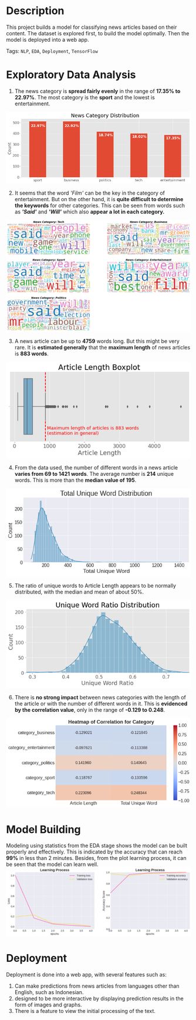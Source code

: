 # Description
This project builds a model for classifying news articles based on their content. The dataset is explored first, to build the model optimally. Then the model is deployed into a web app.

Tags: `NLP`, `EDA`, `Deployment`, `TensorFlow`


# Exploratory Data Analysis

1. The news category is **spread fairly evenly** in the range of **17.35% to 22.97%**. The most category is the **sport** and the lowest is entertainment.  

![News Category Distribution](img/class_distribution.png "News Category Distribution")


2. It seems that the word _'Film'_ can be the key in the category of entertainment. But on the other hand, it is **quite difficult to determine the keywords** for other categories. This can be seen from words such as ***'Said'*** and ***'Will'*** which also **appear a lot in each category.**  

![Wordcloud Text](img/wordcloud.png "Wordcloud Text")


3. A news article can be up to **4759** words long. But this might be very rare. It is **estimated generally** that the **maximum length** of news articles is **883 words**.  

![Estimated Article Length in General](img/article_length_boxplot.png "Estimated Article Length in General")


4. From the data used, the number of different words in a news article **varies from 69 to 1421 words**. The average number is **214** unique words. This is more than the **median value of 195**.  

![Total Unique Word](img/total_unique_word.png "Total Unique Word")


5. The ratio of unique words to Article Length appears to be normally distributed, with the median and mean of about 50%.  

![Unique Word Ratio](img/unique_word_ratio.png "Unique Word Ratio")


6. There is **no strong impact** between news categories with the length of the article or with the number of different words in it. This is **evidenced by the correlation value**, only in the range of **-0.129 to 0.248**.  

![Correlation](img/category_corr_heatmap.png "Correlation")


# Model Building
Modeling using statistics from the EDA stage shows the model can be built properly and effectively. This is indicated by the accuracy that can reach **99%** in less than 2 minutes. Besides, from the plot learning process, it can be seen that the model can learn well.
![Learning Process](img/learning_process.png "Learning Process")


# Deployment
Deployment is done into a web app, with several features such as:
1. Can make predictions from news articles from languages other than English, such as Indonesian.
2. designed to be more interactive by displaying prediction results in the form of images and graphs.
3. There is a feature to view the initial processing of the text.